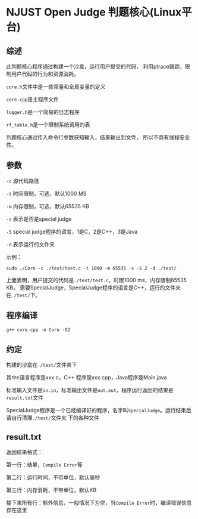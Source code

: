 NJUST Open Judge 判题核心(Linux平台)
=========================

## 综述

此判题核心程序通过构建一个沙盒，运行用户提交的代码，
利用ptrace跟踪，限制用户代码的行为和资源消耗。

`core.h`文件中是一些常量和全局变量的定义

`core.cpp`是主程序文件

`logger.h`是一个简易的日志程序

`rf_table.h`是一个限制系统调用的表

判题核心通过传入命令行参数获知输入，结果输出到文件，
所以不具有线程安全性。

## 参数

`-c` 源代码路径

`-t` 时间限制，可选，默认1000 MS

`-m` 内存限制，可选，默认65535 KB

`-s` 表示是否是special judge

`-S` special judge程序的语言，1是C，2是C++，3是Java

`-d` 表示运行的文件夹

示例：

    sudo ./Core -c ./test/test.c -t 1000 -m 65535 -s -S 2 -d ./test/

上面表明，用户提交的代码是`./test/test.c`，时限1000 ms，内存限制65535 KB，
需要SpecialJudge，SpecialJudge程序的语言是C++，运行的文件夹在`./test/`下。

## 程序编译

    g++ core.cpp -o Core -O2

## 约定

构建的沙盒在`./test/`文件夹下

其中c语言程序是xxx.c，C++ 程序是xxx.cpp，Java程序是Main.java

标准输入文件是`in.in`，标准输出文件是`out.out`，程序运行返回的结果是`result.txt`文件

SpecialJudge程序是一个已经编译好的程序，名字叫`SpecialJudge`。运行结束后请自行清理`./test/`文件夹
下的各种文件

## result.txt

返回结果格式：

第一行：结果，`Compile Error`等

第二行：运行时间，不带单位，默认毫秒

第三行：内存消耗，不带单位，默认KB

接下来所有行：额外信息，一般情况下为空，当`Compile Error`时，编译错误信息存在这里



